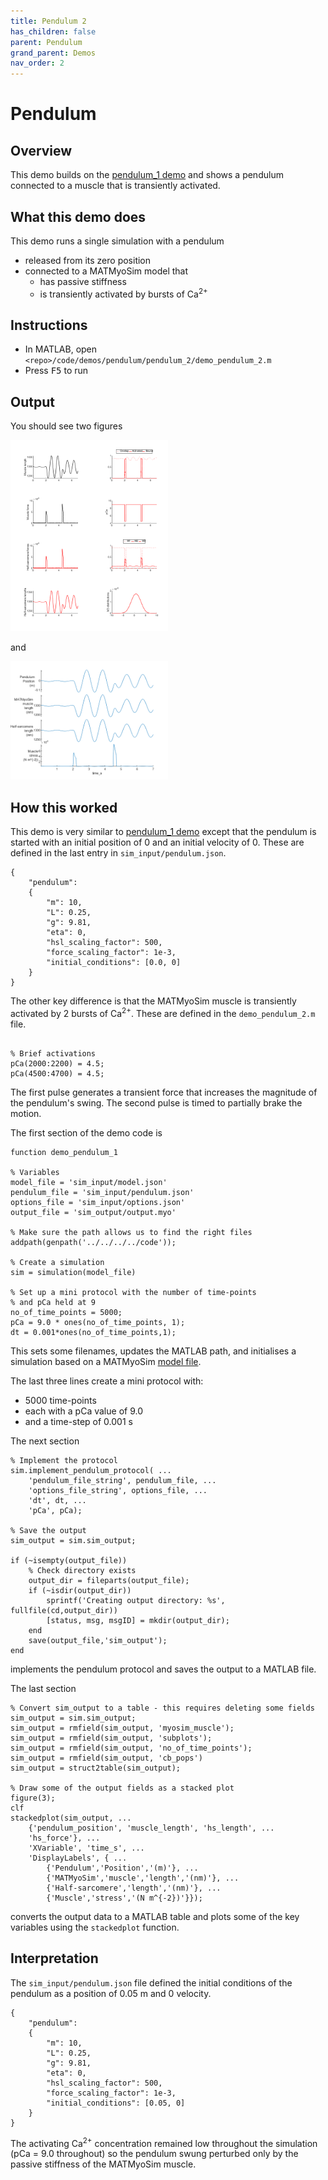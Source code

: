 ```yaml
---
title: Pendulum 2
has_children: false
parent: Pendulum
grand_parent: Demos
nav_order: 2
---
```


# Pendulum

## Overview

This demo builds on the [pendulum_1 demo](../pendulum_1/pendulum_1.html) and shows a pendulum connected to a muscle that is transiently activated.

## What this demo does

This demo runs a single simulation with a pendulum
+ released from its zero position
+ connected to a MATMyoSim model that
  + has passive stiffness
  + is transiently activated by bursts of Ca<sup>2+</sup>

## Instructions

+ In MATLAB, open `<repo>/code/demos/pendulum/pendulum_2/demo_pendulum_2.m`
+ Press <kbd>F5</kbd> to run

## Output

You should see two figures

<img src="matmyosim_output.png" width="50%">

and

<img src="pendulum_output.png" width="50%">

## How this worked

This demo is very similar to [pendulum_1 demo](../pendulum_1/pendulum_1.html) except that the pendulum is started with an initial position of 0 and an initial velocity of 0. These are defined in the last entry in `sim_input/pendulum.json`.

````
{
    "pendulum":
    {
        "m": 10,
        "L": 0.25,
        "g": 9.81,
        "eta": 0,
        "hsl_scaling_factor": 500,
        "force_scaling_factor": 1e-3,
        "initial_conditions": [0.0, 0]
    }
}
````

The other key difference is that the MATMyoSim muscle is transiently activated by 2 bursts of Ca<sup>2+</sup>. These are defined in the `demo_pendulum_2.m` file.

````

% Brief activations
pCa(2000:2200) = 4.5;
pCa(4500:4700) = 4.5;
````

The first pulse generates a transient force that increases the magnitude of the pendulum's swing. The second pulse is timed to partially brake the motion.



The first section of the demo code is

````
function demo_pendulum_1

% Variables
model_file = 'sim_input/model.json'
pendulum_file = 'sim_input/pendulum.json'
options_file = 'sim_input/options.json'
output_file = 'sim_output/output.myo'

% Make sure the path allows us to find the right files
addpath(genpath('../../../../code'));

% Create a simulation
sim = simulation(model_file)

% Set up a mini protocol with the number of time-points
% and pCa held at 9
no_of_time_points = 5000;
pCa = 9.0 * ones(no_of_time_points, 1);
dt = 0.001*ones(no_of_time_points,1);
````

This sets some filenames, updates the MATLAB path, and initialises a simulation based on a MATMyoSim [model file](../../../structures/model/model.html).

The last three lines create a mini protocol with:
+ 5000 time-points
+ each with a pCa value of 9.0
+ and a time-step of 0.001 s

The next section

````
% Implement the protocol
sim.implement_pendulum_protocol( ...
    'pendulum_file_string', pendulum_file, ...
    'options_file_string', options_file, ...
    'dt', dt, ...
    'pCa', pCa);

% Save the output
sim_output = sim.sim_output;

if (~isempty(output_file))
    % Check directory exists
    output_dir = fileparts(output_file);
    if (~isdir(output_dir))
        sprintf('Creating output directory: %s', fullfile(cd,output_dir))
        [status, msg, msgID] = mkdir(output_dir);
    end
    save(output_file,'sim_output');
end
````

implements the pendulum protocol and saves the output to a MATLAB file.

The last section

````
% Convert sim_output to a table - this requires deleting some fields
sim_output = sim.sim_output;
sim_output = rmfield(sim_output, 'myosim_muscle');
sim_output = rmfield(sim_output, 'subplots');
sim_output = rmfield(sim_output, 'no_of_time_points');
sim_output = rmfield(sim_output, 'cb_pops')
sim_output = struct2table(sim_output);

% Draw some of the output fields as a stacked plot
figure(3);
clf
stackedplot(sim_output, ...
    {'pendulum_position', 'muscle_length', 'hs_length', ...
    'hs_force'}, ...
    'XVariable', 'time_s', ...
    'DisplayLabels', { ...
        {'Pendulum','Position','(m)'}, ...
        {'MATMyoSim','muscle','length','(nm)'}, ...
        {'Half-sarcomere','length','(nm)'}, ...
        {'Muscle','stress','(N m^{-2})'}});
````

converts the output data to a MATLAB table and plots some of the key variables using the `stackedplot` function.

## Interpretation

The `sim_input/pendulum.json` file defined the initial conditions of the pendulum as a position of 0.05 m and 0 velocity.

````
{
    "pendulum":
    {
        "m": 10,
        "L": 0.25,
        "g": 9.81,
        "eta": 0,
        "hsl_scaling_factor": 500,
        "force_scaling_factor": 1e-3,
        "initial_conditions": [0.05, 0]
    }
}
````

The activating Ca<sup>2+</sup> concentration remained low throughout the simulation (pCa = 9.0 throughout) so the pendulum swung perturbed only by the passive stiffness of the MATMyoSim muscle.
